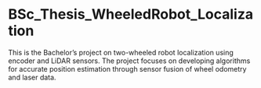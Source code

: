 # BSc_Thesis_WheeledRobot_Localization
This is the Bachelor’s project on two-wheeled robot localization using encoder and LiDAR sensors. The project focuses on developing algorithms for accurate position estimation through sensor fusion of wheel odometry and laser data.
